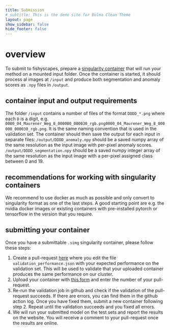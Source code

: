 ```yaml
---
title: Submission
# subtitle: This is the demo site for Bulma Clean Theme
layout: page
show_sidebar: false
hide_footer: false
---
```


<!--article class="message is-warning">
  <div class="message-header">
    <p>New Submission System</p>
  </div>
  <div class="message-body">
    We are working on a new submission system that will go online in early February 2023. To concentrate on getting it online soon, we currently do not accept new submissions in the old system.
    To prepare a submission, expect to upload a <a href="https://docs.sylabs.io/guides/3.10/user-guide/build_a_container.html">singularity image</a> that will mount a folder `/input` and should process all images to produce both segmentation and anomaly scores (as npy files) in `/output`.
  </div>
</article-->

# overview
To submit to fishyscapes, prepare a [singularity container](https://docs.sylabs.io/guides/3.10/user-guide/build_a_container.html) that will run your method on a mounted input folder. Once the container is started, it should process al images at `/input` and produce both segmentation and anomaly scores as `.npy` files in `/output`.

## container input and output requirements
The folder `/input` contains a number of files of the format `DDDD_*.png` where each `D` is a digit, e.g. `0000_04_Maurener_Weg_8_000000_000030_rgb.png0000_04_Maurener_Weg_8_000000_000030_rgb.png`. It is the same naming convention that is used in the validation set. The container should then save the output for each input in separate files: `/output/DDDD_anomaly.npy` should be a saved numpy array of the same resolution as the input image with per-pixel anomaly scores. `/output/DDDD_segmentation.npy` should be a saved numpy integer array of the same resolution as the input image with a per-pixel assigned class between 0 and 19.

## recommendations for working with singularity containers
We recommend to use docker as much as possible and only convert to singularity format as one of the last steps. A good starting point are e.g. the nvidia docker images or existing containers with pre-installed pytorch or tensorflow in the version that you require.

## submitting your container
Once you have a submittable `.simg` singularity container, please follow these steps:

1. Create a pull-request [here](https://github.com/hermannsblum/fishyscapes) where you edit the file `validation_performance.json` with your expected performance on the validation set. This will be used to validate that your uploaded container produces the same performance on our cluster.
2. Upload your container with [this form](https://docs.google.com/forms/d/e/1FAIpQLSca9dvNewWT-76BiKqm7ougH76Cb9SaB9nbkG5ckLOxQQIK4Q/viewform) and enter the number of your pull-request.
3. Re-run the validation job in github and check if the validation of the pull-request succeeds. If there are errors, you can find them in the github action log. Once you have fixed them, submit a new container following step 2. Repeat until the validation succeeds and you fixed all errors.
4. We will run your submitted model on the test sets and report the results on the website. You will receive a comment to your pull-request once the results are online.
